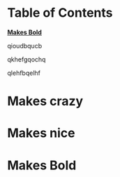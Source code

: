 # Table of Contents
 
[**Makes Bold**](#makes-bold)


qioudbqucb






qkhefgqochq





qlehfbqelhf

# **Makes crazy**




# **Makes nice**

# **Makes Bold**



